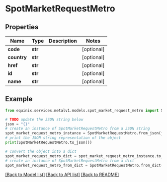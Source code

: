 # SpotMarketRequestMetro


## Properties

Name | Type | Description | Notes
------------ | ------------- | ------------- | -------------
**code** | **str** |  | [optional] 
**country** | **str** |  | [optional] 
**href** | **str** |  | [optional] 
**id** | **str** |  | [optional] 
**name** | **str** |  | [optional] 

## Example

```python
from equinix.services.metalv1.models.spot_market_request_metro import SpotMarketRequestMetro

# TODO update the JSON string below
json = "{}"
# create an instance of SpotMarketRequestMetro from a JSON string
spot_market_request_metro_instance = SpotMarketRequestMetro.from_json(json)
# print the JSON string representation of the object
print(SpotMarketRequestMetro.to_json())

# convert the object into a dict
spot_market_request_metro_dict = spot_market_request_metro_instance.to_dict()
# create an instance of SpotMarketRequestMetro from a dict
spot_market_request_metro_from_dict = SpotMarketRequestMetro.from_dict(spot_market_request_metro_dict)
```
[[Back to Model list]](../README.md#documentation-for-models) [[Back to API list]](../README.md#documentation-for-api-endpoints) [[Back to README]](../README.md)


